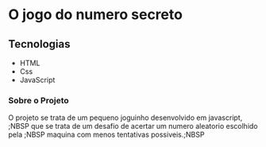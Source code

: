 # O jogo do numero secreto

## Tecnologias
* HTML
* Css
* JavaScript

### Sobre o Projeto
O projeto se trata de um pequeno joguinho desenvolvido em javascript, ;NBSP
que se trata de um desafio de acertar um numero aleatorio escolhido pela ;NBSP
maquina com menos tentativas possiveis.;NBSP

